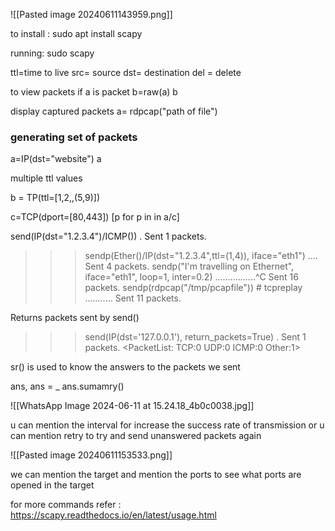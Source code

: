![[Pasted image 20240611143959.png]]

to install : 
sudo apt install scapy

running: sudo scapy

ttl=time to live
src= source
dst= destination
del = delete 

to view packets  if a is packet
b=raw(a)
b

display captured packets a= rdpcap("path of file")

### generating set of packets 

a=IP(dst="website")
a

multiple ttl values

b = TP(ttl=[1,2,,(5,9)])

c=TCP(dport=[80,443])
[p for p in in a/c]

send(IP(dst="1.2.3.4")/ICMP())
.
Sent 1 packets.
>>> sendp(Ether()/IP(dst="1.2.3.4",ttl=(1,4)), iface="eth1")
....
Sent 4 packets.
>>> sendp("I'm travelling on Ethernet", iface="eth1", loop=1, inter=0.2)
................^C
Sent 16 packets.
>>> sendp(rdpcap("/tmp/pcapfile")) # tcpreplay
...........
Sent 11 packets.

Returns packets sent by send()
>>> send(IP(dst='127.0.0.1'), return_packets=True)
.
Sent 1 packets.
<PacketList: TCP:0 UDP:0 ICMP:0 Other:1>


sr() is used to know the answers to the packets we sent

ans, ans =  _
ans.sumamry()

![[WhatsApp Image 2024-06-11 at 15.24.18_4b0c0038.jpg]]

u can mention the interval for increase the success rate of transmission or u can mention retry to try and send unanswered packets again 

![[Pasted image 20240611153533.png]]

we can mention the target and mention the ports to see what ports are opened in the target 

for more commands refer :
https://scapy.readthedocs.io/en/latest/usage.html
